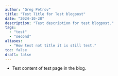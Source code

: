 ```yaml
---
author: "Greg Petrov"
title: "Test Title for Test blogpost"
date: "2024-10-28"
description: "Test description for test blogpost."
tags:
  - "test"
  - "second"
aliases:
  - "How test not title it is still test."
toc: false
draft: false
---
```


- Test content of test page in the blog.
